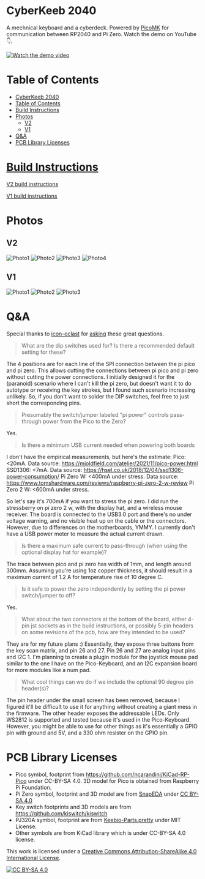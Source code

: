 # CyberKeeb 2040
A mechnical keyboard and a cyberdeck. Powered by [PicoMK](https://github.com/zli117/PicoMK) for communication between RP2040 and Pi Zero. Watch the demo on YouTube 👇.

[![Watch the demo video](Images/Youtube.jpg)](https://youtu.be/GYs4eybdZCU)

# Table of Contents

- [CyberKeeb 2040](#cyberkeeb-2040)
- [Table of Contents](#table-of-contents)
- [Build Instructions](#build-instructions)
- [Photos](#photos)
  - [V2](#v2)
  - [V1](#v1)
- [Q\&A](#qa)
- [PCB Library Licenses](#pcb-library-licenses)

# [Build Instructions](Docs/BuildInstructions_V2.md)

[V2 build instructions](Docs/BuildInstructions_V2.md)

[V1 build instructions](Docs/BuildInstructions_V1.md)

# Photos

## V2

![Photo1](Images/V2_Photo1.jpg)
![Photo2](Images/V2_Photo2.jpg)
![Photo3](Images/V2_Photo3.jpg)
![Photo4](Images/V2_Photo4.jpg)

## V1

![Photo1](Images/V1_Photo1.jpg)
![Photo2](Images/V1_Photo2.jpg)
![Photo3](Images/V1_Photo3.jpg)

# Q&A

Special thanks to [icon-oclast](https://github.com/icon-oclast) for [asking](https://github.com/zli117/CyberKeeb2040/issues/2) these great questions.

> What are the dip switches used for? Is there a recommended default setting for these?

The 4 positions are for each line of the SPI connection between the pi pico and pi zero. This allows cutting the connections between pi pico and pi zero without cutting the power connections. I initially designed it for the (paranoid) scenario where I can't kill the pi zero, but doesn't want it to do autotype or receiving the key strokes, but I found such scenario increasing unlikely. So, if you don't want to solder the DIP switches, feel free to just short the corresponding pins.

> Presumably the switch/jumper labeled "pi power" controls pass-through power from the Pico to the Zero?

Yes.

> Is there a minimum USB current needed when powering both boards

I don't have the empirical measurements, but here's the estimate:
Pico: <20mA. Data source: https://mjoldfield.com/atelier/2021/11/pico-power.html
SSD1306: <7mA. Data source: https://hsel.co.uk/2018/12/04/ssd1306-power-consumption/
Pi Zero W: <400mA under stress. Data source: https://www.tomshardware.com/reviews/raspberry-pi-zero-2-w-review
Pi Zero 2 W: <600mA under stress.

So let's say it's 700mA if you want to stress the pi zero. I did run the stressberry on pi zero 2 w, with the display hat, and a wireless mouse receiver. The board is connected to the USB3.0 port and there's no under voltage warning, and no visible heat up on the cable or the connectors. However, due to differences on the motherboards, YMMY. I currently don't have a USB power meter to measure the actual current drawn.

> Is there a maximum safe current to pass-through (when using the optional display hat for example)?

The trace between pico and pi zero has width of 1mm, and length around 300mm. Assuming you're using 1oz copper thickness, it should result in a maximum current of 1.2 A for temperature rise of 10 degree C.

> Is it safe to power the zero independently by setting the pi power switch/jumper to off?

Yes.

> What about the two connectors at the bottom of the board, either 4-pin jst sockets as in the build instructions, or possibly 5-pin headers on some revisions of the pcb, how are they intended to be used?

They are for my future plans :) Essentially, they expose three buttons from the key scan matrix, and pin 26 and 27. Pin 26 and 27 are analog input pins and I2C 1. I'm planning to create a plugin module for the joystick mouse pad similar to the one I have on the Pico-Keyboard, and an I2C expansion board for more modules like a num pad. 

> What cool things can we do if we include the optional 90 degree pin header(s)?

The pin header under the small screen has been removed, because I figured it'll be difficult to use it for anything without creating a giant mess in the firmware. The other header exposes the addressable LEDs. Only WS2812 is supported and tested because it's used in the Pico-Keyboard. However, you might be able to use for other things as it's essentially a GPIO pin with ground and 5V, and a 330 ohm resister on the GPIO pin.

# PCB Library Licenses

 * Pico symbol, footprint from https://github.com/ncarandini/KiCad-RP-Pico under CC-BY-SA 4.0. 3D model for Pico is obtained from Raspberry Pi Foundation.
 * Pi Zero symbol, footprint and 3D model are from [SnapEDA](https://www.snapeda.com/parts/ADA3708/Adafruit%20Industries%20LLC/view-part/) under [CC BY-SA 4.0](https://support.snapeda.com/en/articles/2957814-what-is-the-license-for-symbols-and-footprints)
 * Key switch footprints and 3D models are from https://github.com/kiswitch/kiswitch
 * PJ320A symbol, footprint are from [Keebio-Parts.pretty](https://github.com/keebio/Keebio-Parts.pretty/blob/master/TRRS-PJ-320A.kicad_mod) under MIT License.
 * Other symbols are from KiCad library which is under CC-BY-SA 4.0 license. 

This work is licensed under a
[Creative Commons Attribution-ShareAlike 4.0 International License][cc-by-sa].

[![CC BY-SA 4.0][cc-by-sa-image]][cc-by-sa]

[cc-by-sa]: http://creativecommons.org/licenses/by-sa/4.0/
[cc-by-sa-image]: https://licensebuttons.net/l/by-sa/4.0/88x31.png
[cc-by-sa-shield]: https://img.shields.io/badge/License-CC%20BY--SA%204.0-lightgrey.svg
